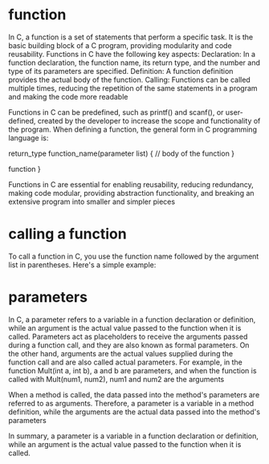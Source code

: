 # function
In C, a function is a set of statements that perform a specific task. It is the basic building block of a C program, providing modularity and code reusability. Functions in C have the following key aspects:
Declaration: In a function declaration, the function name, its return type, and the number and type of its parameters are specified.
Definition: A function definition provides the actual body of the function.
Calling: Functions can be called multiple times, reducing the repetition of the same statements in a program and making the code more readable

Functions in C can be predefined, such as printf() and scanf(), or user-defined, created by the developer to increase the scope and functionality of the program. When defining a function, the general form in C programming language is:

return_type function_name(parameter list) {
    // body of the function
}

function
}

Functions in C are essential for enabling reusability, reducing redundancy, making code modular, providing abstraction functionality, and breaking an extensive program into smaller and simpler pieces

# calling a function

To call a function in C, you use the function name followed by the argument list in parentheses. Here's a simple example:


# parameters 
In C, a parameter refers to a variable in a function declaration or definition, while an argument is the actual value passed to the function when it is called. Parameters act as placeholders to receive 
the arguments passed during a function call, and they are also known as formal parameters. On the other hand, arguments are the actual values supplied during the function call 
and are also called actual parameters. For example, in the function Mult(int a, int b), a and b are parameters, and when the function is called with Mult(num1, num2), num1 and num2 are the arguments

When a method is called, the data passed into the method's parameters are referred to as arguments. Therefore, a parameter is a variable in a method definition, while the arguments are the actual data passed into the method's parameters

In summary, a parameter is a variable in a function declaration or definition, while an argument is the actual value passed to the function when it is called.

